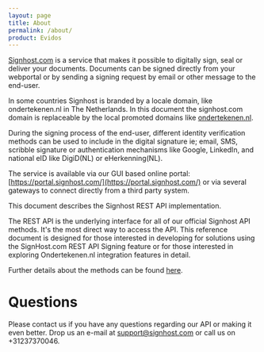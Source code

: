 ```yaml
---
layout: page
title: About
permalink: /about/
product: Evidos
---
```

[Signhost.com](https://www.signhost.com) is a service that makes it possible to digitally sign, seal or deliver your documents. Documents can be signed directly from your webportal or by sending a signing request by email or other message to the end-user.

In some countries Signhost is branded by a locale domain, like ondertekenen.nl in The Netherlands. In this document the signhost.com domain is replaceable by the local promoted domains like [ondertekenen.nl](https://ondertekenen.nl/).

During the signing process of the end-user, different identity verification methods can be used to include in the digital signature ie; email, SMS, scribble signature or authentication mechanisms like Google, LinkedIn, and national eID like DigiD(NL) or eHerkenning(NL).

The service is available via our GUI based online portal: [https://portal.signhost.com/](https://portal.signhost.com/) or via several gateways to connect directly from a third party system.

This document describes the Signhost REST API implementation.

The REST API is the underlying interface for all of our official Signhost API methods. It's the most direct way to access the API.
This reference document is designed for those interested in developing for solutions using the SignHost.com REST API Signing feature or for those interested in exploring Ondertekenen.nl integration features in detail.

Further details about the methods can be found [here](/signhost/endpoints).

# Questions
Please contact us if you have any questions regarding our API or making it even better. Drop us an e-mail at [support@signhost.com](mailto:support@signhost.com) or call us on +31237370046.
